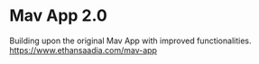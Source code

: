 # Mav App 2.0

Building upon the original Mav App with improved functionalities.
https://www.ethansaadia.com/mav-app
 
